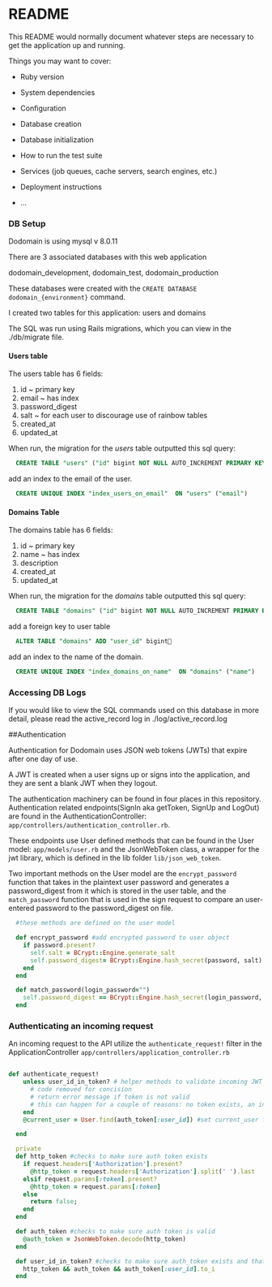 # README

This README would normally document whatever steps are necessary to get the
application up and running.

Things you may want to cover:

* Ruby version

* System dependencies

* Configuration

* Database creation

* Database initialization

* How to run the test suite

* Services (job queues, cache servers, search engines, etc.)

* Deployment instructions

* ...


### DB Setup 

Dodomain is using mysql v 8.0.11

There are 3 associated databases with this web application

dodomain_development, dodomain_test, dodomain_production

These databases were created with the `CREATE DATABASE dodomain_{environment}` command.

I created two tables for this application: users and domains

The SQL was run using Rails migrations, which you can view in the ./db/migrate file.

#### Users table

The users table has 6 fields:
1. id ~ primary key
2. email ~ has index
3. password_digest
4. salt ~ for each user to discourage use of rainbow tables
5. created_at
6. updated_at

When run, the migration for the *users* table outputted this sql query:
```sql
  CREATE TABLE "users" ("id" bigint NOT NULL AUTO_INCREMENT PRIMARY KEY, "email" varchar(255) DEFAULT '' NOT NULL, "password_digest" varchar(255) DEFAULT '' NOT NULL, "salt" varchar(255), "created_at" datetime NOT NULL, "updated_at" datetime NOT NULL)
```

add an index to the email of the user.
```sql
  CREATE UNIQUE INDEX "index_users_on_email"  ON "users" ("email")
```
#### Domains Table

The domains table has 6 fields:
1. id ~ primary key
2. name ~ has index
3. description
4. created_at
5. updated_at

When run, the migration for the *domains* table outputted this sql query: 
```sql
  CREATE TABLE "domains" ("id" bigint NOT NULL AUTO_INCREMENT PRIMARY KEY, "name" varchar(255) DEFAULT '' NOT NULL, "description" text NOT NULL, "created_at" datetime NOT NULL, "updated_at" datetime NOT NULL)
```
add a foreign key to user table
```sql
  ALTER TABLE "domains" ADD "user_id" bigint
```
add an index to the name of the domain.
```sql
  CREATE UNIQUE INDEX "index_domains_on_name"  ON "domains" ("name")
```
### Accessing DB Logs

If you would like to view the SQL commands used on this database in more detail, please read the active_record log in ./log/active_record.log

##Authentication

Authentication for Dodomain uses JSON web tokens (JWTs) that expire after one day of use. 

A JWT is created when a user signs up or signs into the application, and they are sent a blank JWT when they logout. 

The authentication machinery can be found in four places in this repository. Authentication related endpoints(SignIn aka getToken, SignUp and LogOut) are found in the AuthenticationController: `app/controllers/authentication_controller.rb`. 

These endpoints use User defined methods that can be found in the User model: `app/models/user.rb` and the JsonWebToken class, a wrapper for the jwt library, which is defined in the lib folder `lib/json_web_token`.

Two important methods on the User model are the `encrypt_password` function that takes in the plaintext user password and generates a password_digest from it which is stored in the user table, and the `match_password` function that is used in the sign request to compare an user-entered password to the password_digest on file.

```ruby
  #these methods are defined on the user model

  def encrypt_password #add encrypted password to user object
    if password.present?
      self.salt = BCrypt::Engine.generate_salt
      self.password_digest= BCrypt::Engine.hash_secret(password, salt)
    end
  end

  def match_password(login_password="")
    self.password_digest == BCrypt::Engine.hash_secret(login_password, salt)
  end
```

### Authenticating an incoming request

An incoming request to the API utilize the `authenticate_request!` filter in the ApplicationController `app/controllers/application_controller.rb`

```ruby

def authenticate_request!
    unless user_id_in_token? # helper methods to validate incoming JWT
      # code removed for concision
      # return error message if token is not valid
      # this can happen for a couple of reasons: no token exists, an invalid token, or an expired token
    end
    @current_user = User.find(auth_token[:user_id]) #set current_user for use in controllers

  end

  private
  def http_token #checks to make sure auth token exists
    if request.headers['Authorization'].present?
      @http_token = request.headers['Authorization'].split(' ').last
    elsif request.params[:token].present?
      @http_token = request.params[:token]
    else
      return false;
    end
  end

  def auth_token #checks to make sure auth token is valid
    @auth_token = JsonWebToken.decode(http_token)
  end

  def user_id_in_token? #checks to make sure auth_token exists and that it is valid
    http_token && auth_token && auth_token[:user_id].to_i
  end
```

